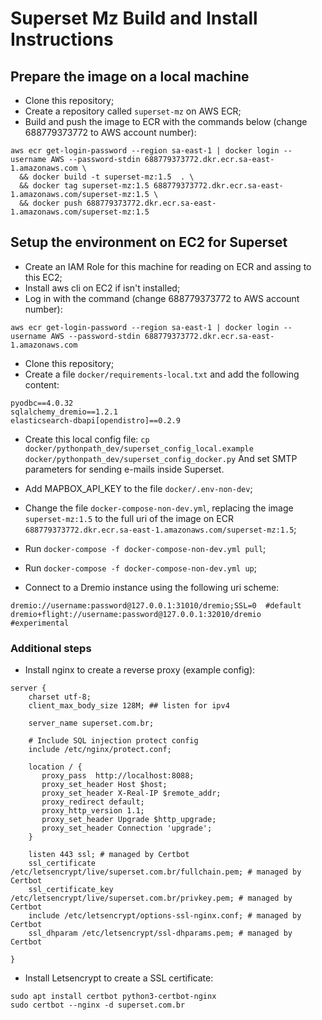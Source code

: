 # Superset Mz Build and Install Instructions


## Prepare the image on a local machine
- Clone this repository;
- Create a repository called `superset-mz` on AWS ECR;
- Build and push the image to ECR with the commands below (change 688779373772 to AWS account number):
```
aws ecr get-login-password --region sa-east-1 | docker login --username AWS --password-stdin 688779373772.dkr.ecr.sa-east-1.amazonaws.com \
  && docker build -t superset-mz:1.5  . \
  && docker tag superset-mz:1.5 688779373772.dkr.ecr.sa-east-1.amazonaws.com/superset-mz:1.5 \
  && docker push 688779373772.dkr.ecr.sa-east-1.amazonaws.com/superset-mz:1.5
```

## Setup the environment on EC2 for Superset
- Create an IAM Role for this machine for reading on ECR and assing to this EC2;
- Install aws cli on EC2 if isn't installed;
- Log in with the command (change 688779373772 to AWS account number):
```
aws ecr get-login-password --region sa-east-1 | docker login --username AWS --password-stdin 688779373772.dkr.ecr.sa-east-1.amazonaws.com
```
- Clone this repository;
- Create a file `docker/requirements-local.txt` and add the following content:
```
pyodbc==4.0.32
sqlalchemy_dremio==1.2.1
elasticsearch-dbapi[opendistro]==0.2.9
```
- Create this local config file: 
`cp docker/pythonpath_dev/superset_config_local.example docker/pythonpath_dev/superset_config_docker.py`
And set SMTP parameters for sending e-mails inside Superset.

- Add MAPBOX_API_KEY to the file `docker/.env-non-dev`;
- Change the file `docker-compose-non-dev.yml`, replacing the image `superset-mz:1.5` to the full uri of the image on ECR `688779373772.dkr.ecr.sa-east-1.amazonaws.com/superset-mz:1.5`;
- Run `docker-compose -f docker-compose-non-dev.yml pull`;
- Run `docker-compose -f docker-compose-non-dev.yml up`;
- Connect to a Dremio instance using the following uri scheme:
```
dremio://username:password@127.0.0.1:31010/dremio;SSL=0  #default
dremio+flight://username:password@127.0.0.1:32010/dremio  #experimental
```

### Additional steps
- Install nginx to create a reverse proxy (example config):
```
server {   
    charset utf-8;
    client_max_body_size 128M; ## listen for ipv4

    server_name superset.com.br;

    # Include SQL injection protect config
    include /etc/nginx/protect.conf;

    location / {
       proxy_pass  http://localhost:8088;
       proxy_set_header Host $host;
       proxy_set_header X-Real-IP $remote_addr;
       proxy_redirect default;
       proxy_http_version 1.1;
       proxy_set_header Upgrade $http_upgrade;
       proxy_set_header Connection 'upgrade';
    }

    listen 443 ssl; # managed by Certbot
    ssl_certificate /etc/letsencrypt/live/superset.com.br/fullchain.pem; # managed by Certbot
    ssl_certificate_key /etc/letsencrypt/live/superset.com.br/privkey.pem; # managed by Certbot
    include /etc/letsencrypt/options-ssl-nginx.conf; # managed by Certbot
    ssl_dhparam /etc/letsencrypt/ssl-dhparams.pem; # managed by Certbot

}
```
- Install Letsencrypt to create a SSL certificate:
```
sudo apt install certbot python3-certbot-nginx
sudo certbot --nginx -d superset.com.br
```
